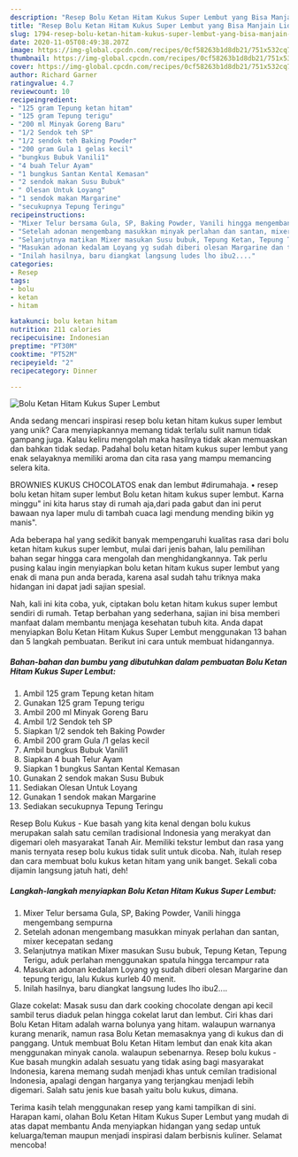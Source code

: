 ```yaml
---
description: "Resep Bolu Ketan Hitam Kukus Super Lembut yang Bisa Manjain Lidah"
title: "Resep Bolu Ketan Hitam Kukus Super Lembut yang Bisa Manjain Lidah"
slug: 1794-resep-bolu-ketan-hitam-kukus-super-lembut-yang-bisa-manjain-lidah
date: 2020-11-05T08:49:38.207Z
image: https://img-global.cpcdn.com/recipes/0cf58263b1d8db21/751x532cq70/bolu-ketan-hitam-kukus-super-lembut-foto-resep-utama.jpg
thumbnail: https://img-global.cpcdn.com/recipes/0cf58263b1d8db21/751x532cq70/bolu-ketan-hitam-kukus-super-lembut-foto-resep-utama.jpg
cover: https://img-global.cpcdn.com/recipes/0cf58263b1d8db21/751x532cq70/bolu-ketan-hitam-kukus-super-lembut-foto-resep-utama.jpg
author: Richard Garner
ratingvalue: 4.7
reviewcount: 10
recipeingredient:
- "125 gram Tepung ketan hitam"
- "125 gram Tepung terigu"
- "200 ml Minyak Goreng Baru"
- "1/2 Sendok teh SP"
- "1/2 sendok teh Baking Powder"
- "200 gram Gula 1 gelas kecil"
- "bungkus Bubuk Vanili1"
- "4 buah Telur Ayam"
- "1 bungkus Santan Kental Kemasan"
- "2 sendok makan Susu Bubuk"
- " Olesan Untuk Loyang"
- "1 sendok makan Margarine"
- "secukupnya Tepung Teringu"
recipeinstructions:
- "Mixer Telur bersama Gula, SP, Baking Powder, Vanili hingga mengembang sempurna"
- "Setelah adonan mengembang masukkan minyak perlahan dan santan, mixer kecepatan sedang"
- "Selanjutnya matikan Mixer masukan Susu bubuk, Tepung Ketan, Tepung Terigu, aduk perlahan menggunakan spatula hingga tercampur rata"
- "Masukan adonan kedalam Loyang yg sudah diberi olesan Margarine dan tepung terigu, lalu Kukus kurleb 40 menit."
- "Inilah hasilnya, baru diangkat langsung ludes lho ibu2...."
categories:
- Resep
tags:
- bolu
- ketan
- hitam

katakunci: bolu ketan hitam 
nutrition: 211 calories
recipecuisine: Indonesian
preptime: "PT30M"
cooktime: "PT52M"
recipeyield: "2"
recipecategory: Dinner

---
```



![Bolu Ketan Hitam Kukus Super Lembut](https://img-global.cpcdn.com/recipes/0cf58263b1d8db21/751x532cq70/bolu-ketan-hitam-kukus-super-lembut-foto-resep-utama.jpg)

Anda sedang mencari inspirasi resep bolu ketan hitam kukus super lembut yang unik? Cara menyiapkannya memang tidak terlalu sulit namun tidak gampang juga. Kalau keliru mengolah maka hasilnya tidak akan memuaskan dan bahkan tidak sedap. Padahal bolu ketan hitam kukus super lembut yang enak selayaknya memiliki aroma dan cita rasa yang mampu memancing selera kita.

BROWNIES KUKUS CHOCOLATOS enak dan lembut #dirumahaja. • resep bolu ketan hitam super lembut Bolu ketan hitam kukus super lembut. Karna minggu&#34; ini kita harus stay di rumah aja,dari pada gabut dan ini perut bawaan nya laper mulu di tambah cuaca lagi mendung mending bikin yg manis&#34;.

Ada beberapa hal yang sedikit banyak mempengaruhi kualitas rasa dari bolu ketan hitam kukus super lembut, mulai dari jenis bahan, lalu pemilihan bahan segar hingga cara mengolah dan menghidangkannya. Tak perlu pusing kalau ingin menyiapkan bolu ketan hitam kukus super lembut yang enak di mana pun anda berada, karena asal sudah tahu triknya maka hidangan ini dapat jadi sajian spesial.


Nah, kali ini kita coba, yuk, ciptakan bolu ketan hitam kukus super lembut sendiri di rumah. Tetap berbahan yang sederhana, sajian ini bisa memberi manfaat dalam membantu menjaga kesehatan tubuh kita. Anda dapat menyiapkan Bolu Ketan Hitam Kukus Super Lembut menggunakan 13 bahan dan 5 langkah pembuatan. Berikut ini cara untuk membuat hidangannya.

<!--inarticleads1-->

##### Bahan-bahan dan bumbu yang dibutuhkan dalam pembuatan Bolu Ketan Hitam Kukus Super Lembut:

1. Ambil 125 gram Tepung ketan hitam
1. Gunakan 125 gram Tepung terigu
1. Ambil 200 ml Minyak Goreng Baru
1. Ambil 1/2 Sendok teh SP
1. Siapkan 1/2 sendok teh Baking Powder
1. Ambil 200 gram Gula /1 gelas kecil
1. Ambil bungkus Bubuk Vanili1
1. Siapkan 4 buah Telur Ayam
1. Siapkan 1 bungkus Santan Kental Kemasan
1. Gunakan 2 sendok makan Susu Bubuk
1. Sediakan  Olesan Untuk Loyang
1. Gunakan 1 sendok makan Margarine
1. Sediakan secukupnya Tepung Teringu


Resep Bolu Kukus - Kue basah yang kita kenal dengan bolu kukus merupakan salah satu cemilan tradisional Indonesia yang merakyat dan digemari oleh masyarakat Tanah Air. Memiliki tekstur lembut dan rasa yang manis ternyata resep bolu kukus tidak sulit untuk dicoba. Nah, itulah resep dan cara membuat bolu kukus ketan hitam yang unik banget. Sekali coba dijamin langsung jatuh hati, deh! 

<!--inarticleads2-->

##### Langkah-langkah menyiapkan Bolu Ketan Hitam Kukus Super Lembut:

1. Mixer Telur bersama Gula, SP, Baking Powder, Vanili hingga mengembang sempurna
1. Setelah adonan mengembang masukkan minyak perlahan dan santan, mixer kecepatan sedang
1. Selanjutnya matikan Mixer masukan Susu bubuk, Tepung Ketan, Tepung Terigu, aduk perlahan menggunakan spatula hingga tercampur rata
1. Masukan adonan kedalam Loyang yg sudah diberi olesan Margarine dan tepung terigu, lalu Kukus kurleb 40 menit.
1. Inilah hasilnya, baru diangkat langsung ludes lho ibu2....


Glaze cokelat: Masak susu dan dark cooking chocolate dengan api kecil sambil terus diaduk pelan hingga cokelat larut dan lembut. Ciri khas dari Bolu Ketan Hitam adalah warna bolunya yang hitam. walaupun warnanya kurang menarik, namun rasa Bolu Ketan memasaknya yang di kukus dan di panggang. Untuk membuat Bolu Ketan Hitam lembut dan enak kita akan menggunakan minyak canola. walaupun sebenarnya. Resep bolu kukus - Kue basah mungkin adalah sesuatu yang tidak asing bagi masyarakat Indonesia, karena memang sudah menjadi khas untuk cemilan tradisional Indonesia, apalagi dengan harganya yang terjangkau menjadi lebih digemari. Salah satu jenis kue basah yaitu bolu kukus, dimana. 

Terima kasih telah menggunakan resep yang kami tampilkan di sini. Harapan kami, olahan Bolu Ketan Hitam Kukus Super Lembut yang mudah di atas dapat membantu Anda menyiapkan hidangan yang sedap untuk keluarga/teman maupun menjadi inspirasi dalam berbisnis kuliner. Selamat mencoba!
